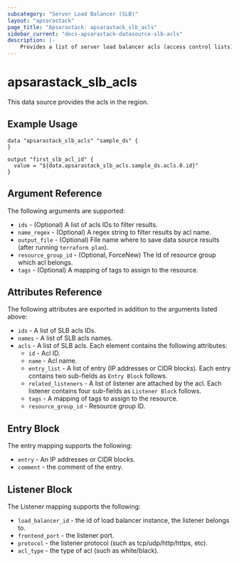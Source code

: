 ```yaml
---
subcategory: "Server Load Balancer (SLB)"
layout: "apsarastack"
page_title: "Apsarastack: apsarastack_slb_acls"
sidebar_current: "docs-apsarastack-datasource-slb-acls"
description: |-
    Provides a list of server load balancer acls (access control lists) to the user.
---
```


# apsarastack\_slb_acls

This data source provides the acls in the region.

## Example Usage

```
data "apsarastack_slb_acls" "sample_ds" {
}

output "first_slb_acl_id" {
  value = "${data.apsarastack_slb_acls.sample_ds.acls.0.id}"
}
```

## Argument Reference

The following arguments are supported:

* `ids` - (Optional) A list of acls IDs to filter results.
* `name_regex` - (Optional) A regex string to filter results by acl name.
* `output_file` - (Optional) File name where to save data source results (after running `terraform plan`).
* `resource_group_id` - (Optional, ForceNew) The Id of resource group which acl belongs.
* `tags` - (Optional) A mapping of tags to assign to the resource.

## Attributes Reference

The following attributes are exported in addition to the arguments listed above:

* `ids` - A list of SLB acls IDs.
* `names` - A list of SLB acls names.
* `acls` - A list of SLB  acls. Each element contains the following attributes:
  * `id` - Acl ID.
  * `name` - Acl name.
  * `entry_list` - A list of entry (IP addresses or CIDR blocks).  Each entry contains two sub-fields as `Entry Block` follows.
  * `related_listeners` - A list of listener are attached by the acl.  Each listener contains four sub-fields as `Listener Block` follows.
  * `tags` - A mapping of tags to assign to the resource.
  * `resource_group_id` - Resource group ID.
## Entry Block

The entry mapping supports the following:

* `entry`   - An IP addresses or CIDR blocks.
* `comment` - the comment of the entry.

## Listener Block

The Listener mapping supports the following:

* `load_balancer_id` - the id of load balancer instance, the listener belongs to.
* `frontend_port` - the listener port.
* `protocol`      - the listener protocol (such as tcp/udp/http/https, etc).
* `acl_type`      - the type of acl (such as white/black).
